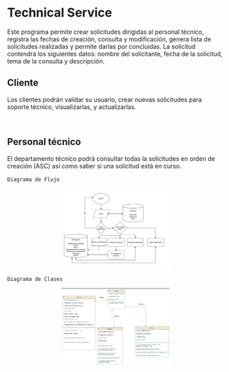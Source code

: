 # Technical Service

Este programa permite crear solicitudes dirigidas al personal técnico, registra las fechas de creación, consulta y modificación, genera lista de solicitudes realizadas y permite darlas por concluidas.
La solicitud contendrá los siguientes datos: nombre del solicitante, fecha de la solicitud, tema de la consulta y descripción.
</br>
<h2>Cliente</h2>
<p>Los clientes podrán validar su usuario, crear nuevas solicitudes para soporte técnico, visualizarlas, y actualizarlas.</p>
</br>
<h2>Personal técnico</h2>
<p>El departamento técnico podrá consultar todas la solicitudes en orden de creación (ASC) así como saber si una solicitud está en curso.

	Diagrama de Flujo

<p align="center">
	  <img src="https://github.com/andresvaz89/technicalService/blob/model/Screenshot%202024-10-10%20112749.png" width=50% height=50% />
</p>

	Diagrama de Clases
<p align="center">
	  <img src="https://github.com/andresvaz89/technicalService/blob/model/Screenshot%202024-10-08%20122356.png" width=50% height=50% />
</p>
